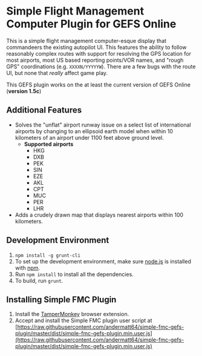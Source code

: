 # Simple Flight Management Computer Plugin for GEFS Online
This is a simple flight management computer-esque display that commandeers the existing autopilot UI. This features the ability to follow reasonably complex routes with support for resolving the GPS location for most airports, most US based reporting points/VOR names, and "rough GPS" coordinations (e.g. `XXXXN/YYYYYW`). There are a few bugs with the route UI, but none that _really_ affect game play.

This GEFS plugin works on the at least the current version of GEFS Online (**version 1.5c**)

## Additional Features
 * Solves the "unflat" airport runway issue on a select list of international airports by changing to an ellipsoid earth model when within 10 kilometers of an airport under 1100 feet above ground level.
   * **Supported airports**
     * HKG
     * DXB
     * PEK
     * SIN
     * EZE
     * AKL
     * CPT
     * MUC
     * PER
     * LHR
 * Adds a crudely drawn map that displays nearest airports within 100 kilometers.
 
## Development Environment
 1. `npm install -g grunt-cli`
 2. To set up the development environment, make sure [node.js](https://nodejs.org) is installed with [npm](https://www.npmjs.com/).
 3. Run `npm install` to install all the dependencies.
 4. To build, run `grunt`.

## Installing Simple FMC Plugin
 1. Install the [TamperMonkey](https://tampermonkey.net/) browser extension.
 2. Accept and install the Simple FMC plugin user script at [https://raw.githubusercontent.com/andermatt64/simple-fmc-gefs-plugin/master/dist/simple-fmc-gefs-plugin.min.user.js](https://raw.githubusercontent.com/andermatt64/simple-fmc-gefs-plugin/master/dist/simple-fmc-gefs-plugin.min.user.js)
